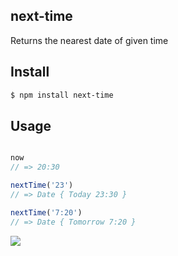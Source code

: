 ## next-time

Returns the nearest date of given time

## Install

```bash
$ npm install next-time
```

## Usage

```js

now
// => 20:30

nextTime('23')
// => Date { Today 23:30 }

nextTime('7:20')
// => Date { Tomorrow 7:20 }
```

![](https://dl.dropboxusercontent.com/s/ctqwvswr8l2fn7m/npmel_26.jpg)
